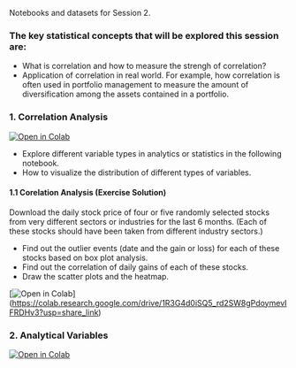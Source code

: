 Notebooks and datasets for Session 2.

### The key statistical concepts that will be explored this session are:

- What is correlation and how to measure the strengh of correlation?
- Application of correlation in real world. For example, how correlation is often used in portfolio management to measure the amount of diversification among the assets contained in a portfolio.

### 1. Correlation Analysis

[![Open in Colab](https://colab.research.google.com/assets/colab-badge.svg)](https://colab.research.google.com/github/manaranjanp/MLCourseV1/blob/main/Session_2/Correlation_Analysis_V1.ipynb)

- Explore different variable types in analytics or statistics in the following notebook.
- How to visualize the distribution of different types of variables.

#### 1.1 Corelation Analysis (Exercise Solution)

Download the daily stock price of four or five randomly selected stocks from very different sectors or industries for the last 6 months. (Each of these stocks should have been taken from different industry sectors.)

- Find out the outlier events (date and the gain or loss) for each of these stocks based on box plot analysis.
- Find out the correlation of daily gains of each of these stocks.
- Draw the scatter plots and the heatmap. 

[![Open in Colab](https://colab.research.google.com/assets/colab-badge.svg)]
(https://colab.research.google.com/drive/1R3G4d0iSQ5_rd2SW8gPdoymevIFRDHv3?usp=share_link)

### 2. Analytical Variables

[![Open in Colab](https://colab.research.google.com/assets/colab-badge.svg)](https://colab.research.google.com/github/manaranjanp/MLCourseV1/blob/main/Session_2/Analytical_Variables.ipynb)


